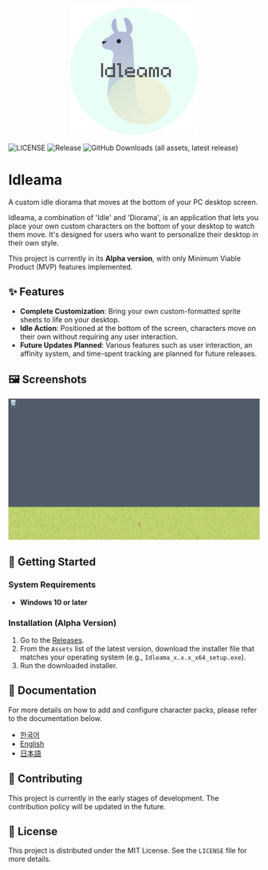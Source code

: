 <div align="center">
  <img src="/docs/icon.png" alt="Idleama Icon" width="256">
</div>

![LICENSE](https://img.shields.io/github/license/markab-j/Idleama)
![Release](https://img.shields.io/github/v/release/markab-j/Idleama)
![GitHub Downloads (all assets, latest release)](https://img.shields.io/github/downloads/markab-j/Idleama/latest/total)

# Idleama

A custom idle diorama that moves at the bottom of your PC desktop screen.

Idleama, a combination of 'Idle' and 'Diorama', is an application that lets you place your own custom characters on the bottom of your desktop to watch them move. It's designed for users who want to personalize their desktop in their own style.

This project is currently in its **Alpha version**, with only Minimum Viable Product (MVP) features implemented.

## ✨ Features

* **Complete Customization**: Bring your own custom-formatted sprite sheets to life on your desktop.
* **Idle Action**: Positioned at the bottom of the screen, characters move on their own without requiring any user interaction.
* **Future Updates Planned**: Various features such as user interaction, an affinity system, and time-spent tracking are planned for future releases.

## 🖼️ Screenshots

![screenwebp](./docs/result.webp)

## 🚀 Getting Started

### System Requirements

* **Windows 10 or later**

### Installation (Alpha Version)

1.  Go to the [Releases](https://gitlab.com/markab.j.nn/Idleama/-/releases).
2.  From the `Assets` list of the latest version, download the installer file that matches your operating system (e.g., `Idleama_x.x.x_x64_setup.exe`).
3.  Run the downloaded installer.

## 📖 Documentation

For more details on how to add and configure character packs, please refer to the documentation below.

*   [한국어](./docs/USAGE.ko.md)
*   [English](./docs/USAGE.en.md)
*   [日本語](./docs/USAGE.ja.md)

## 🤝 Contributing

This project is currently in the early stages of development. The contribution policy will be updated in the future.

## 📜 License

This project is distributed under the MIT License. See the `LICENSE` file for more details.
